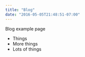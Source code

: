 ```yaml
---
title: "Blog"
date: "2016-05-05T21:48:51-07:00"
---
```


Blog example page

* Things
* More things
* Lots of things
